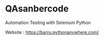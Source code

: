 # QAsanbercode

Automation Testing with Selenium Python

Website : https://barru.pythonanywhere.com/
